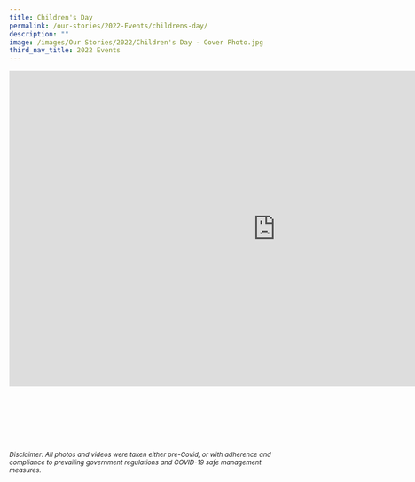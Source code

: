 ```yaml
---
title: Children's Day
permalink: /our-stories/2022-Events/childrens-day/
description: ""
image: /images/Our Stories/2022/Children's Day - Cover Photo.jpg
third_nav_title: 2022 Events
---
```


<iframe allowfullscreen="true" height="569" width="960" frameborder="0" src="https://docs.google.com/presentation/d/e/2PACX-1vRCvJcRuCTaRrbcREdwrXZiBs1kDHh_I7eiFwzlYcnKbHyxnfYnyUHiwjmXpYfR7OdITNkPYyX4yK41/embed?start=true&amp;loop=true&amp;delayms=3000"></iframe>


<br><br><br><br><br><br>
<sup><em>Disclaimer: All photos and videos were taken either pre-Covid, or with adherence and compliance to prevailing government regulations and COVID-19 safe management measures.</em></sup>